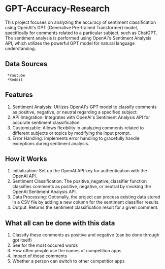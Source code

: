 # GPT-Accuracy-Research

This project focuses on analyzing the accuracy of sentiment classification using OpenAI's GPT (Generative Pre-trained Transformer) model, specifically for comments related to a particular subject, such as ChatGPT. The sentiment analysis is performed using OpenAI's Sentiment Analysis API, which utilizes the powerful GPT model for natural language understanding.

## Data Sources
     *Youtube
     *Reddit

## Features

1. Sentiment Analysis: Utilizes OpenAI's GPT model to classify comments as positive, negative, or neutral regarding a specified subject.
2. API Integration: Integrates with OpenAI's Sentiment Analysis API for accurate sentiment classification.
3. Customizable: Allows flexibility in analyzing comments related to different subjects or topics by modifying the input prompt.
4. Error Handling: Implements error handling to gracefully handle exceptions during sentiment analysis.

## How it Works

1. Initialization: Set up the OpenAI API key for authentication with the OpenAI API.
2. Sentiment Classification: The positive_negative_classifier function classifies comments as positive, negative, or neutral by invoking the OpenAI Sentiment Analysis API.
3. Data Processing: Optionally, the project can process existing data stored in a CSV file by adding a new column for the sentiment classifier results.
4. Output: Returns the sentiment classification result for a given comment.

## What all can be done with this data
1. Classify these comments as positive and negative (can be done through gpt itself)
2. See for the most occured words
3. How often people use the names of competition apps
4. Impact of those comments
5. Whether a person can switch to other competitior apps
